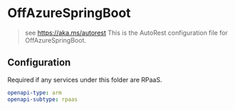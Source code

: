 # OffAzureSpringBoot

> see https://aka.ms/autorest
> This is the AutoRest configuration file for OffAzureSpringBoot.

## Configuration

Required if any services under this folder are RPaaS.

```yaml
openapi-type: arm
openapi-subtype: rpaas
```
